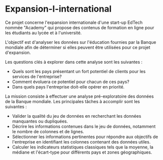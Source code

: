 # Expansion-l-international
Ce projet concerne l'expansion internationale d'une start-up EdTech nommée "Academy" qui propose des contenus de formation en ligne pour les étudiants au lycée et à l'université. 

L'objectif est d'analyser les données sur l'éducation fournies par la Banque mondiale afin de déterminer si elles peuvent être utilisées pour ce projet d'expansion.

Les questions clés à explorer dans cette analyse sont les suivantes : 
- Quels sont les pays présentant un fort potentiel de clients pour les services de l'entreprise?
- Comment évoluera ce potentiel pour chacun de ces pays? 
- Dans quels pays l'entreprise doit-elle opérer en priorité.

La mission consiste à effectuer une analyse pré-exploratoire des données de la Banque mondiale. Les principales tâches à accomplir sont les suivantes :

- Valider la qualité du jeu de données en recherchant les données manquantes ou dupliquées.
- Décrire les informations contenues dans le jeu de données, notamment le nombre de colonnes et de lignes.
- Sélectionner les informations pertinentes pour répondre aux objectifs de l'entreprise en identifiant les colonnes contenant des données utiles.
- Calculer les indicateurs statistiques classiques tels que la moyenne, la médiane et l'écart-type pour différents pays et zones géographiques.
